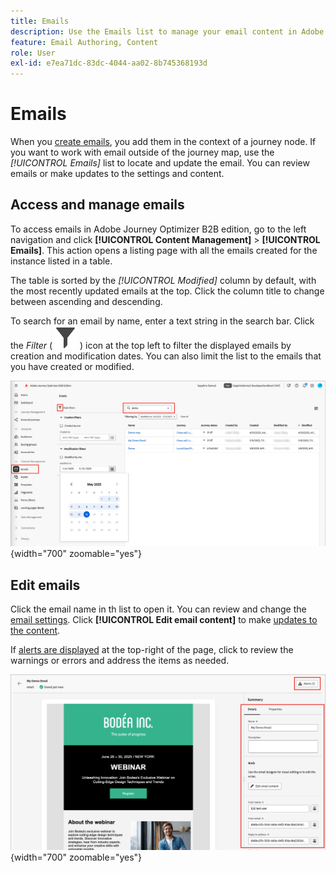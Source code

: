 ```yaml
---
title: Emails
description: Use the Emails list to manage your email content in Adobe Journey Optimizer B2B Edition. You can easily assess and update emails across your journeys.
feature: Email Authoring, Content
role: User
exl-id: e7ea71dc-83dc-4044-aa02-8b745368193d
---
```

# Emails

When you [create emails](./add-email.md), you add them in the context of a journey node. If you want to work with email outside of the journey map, use the _[!UICONTROL Emails]_ list to locate and update the email. You can review emails or make updates to the settings and content.

## Access and manage emails

To access emails in Adobe Journey Optimizer B2B edition, go to the left navigation and click **[!UICONTROL Content Management]** > **[!UICONTROL Emails]**. This action opens a listing page with all the emails created for the instance listed in a table.

The table is sorted by the _[!UICONTROL Modified]_ column by default, with the most recently updated emails at the top. Click the column title to change between ascending and descending.

To search for an email by name, enter a text string in the search bar. Click the _Filter_ ( ![Filter icon](../assets/do-not-localize/icon-filter.svg) ) icon at the top left to filter the displayed emails by creation and modification dates. You can also limit the list to the emails that you have created or modified.

![Access the email templates library and filter by name and dates](./assets/emails-list-filtered.png){width="700" zoomable="yes"}

## Edit emails

Click the email name in th list to open it. You can review and change the [email settings](./add-email.md#define-the-email-settings). Click **[!UICONTROL Edit email content]** to make [updates to the content](./email-authoring.md). 

If [alerts are displayed](./add-email.md#check-alerts) at the top-right of the page, click to review the warnings or errors and address the items as needed.

![Open the email to make updates](./assets/email-open-update.png){width="700" zoomable="yes"}
